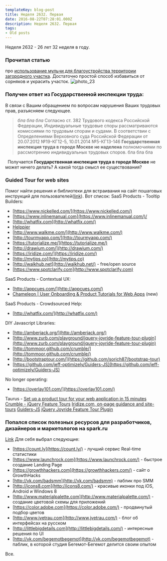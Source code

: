 ```yaml
---
templateKey: blog-post
title: Неделя 2632. Первая
date: 2016-08-22T07:28:01.000Z
description: Неделя 2632. Первая
tags:
- Old posts
---
```


Неделя 2632 - 26 лет 32 неделя в году.

### Прочитал статью

про [использование мульчи для благоустройства территории загородного участка](/img/http://victorborisov.livejournal.com/280656.html). Достаточно простой способ избавиться от сорняков и украсить участок. ![photo_23](6a3a302f-2c01-4e7e-bd8e-0deab0f4b94c.jpg)

### Получен ответ из Государственной инспекции труда:

В связи с Вашим обращением по вопросам нарушения Ваших трудовых прав, разъясняем следующее.  

> _бла бла бла_ Согласно ст. 382 Трудового кодекса Российской Федерации, Индивидуальные трудовые споры рассматриваются комиссиями по трудовым спорам и судами. В соответствии с Определениями Верховного суда Российской Федерации от 20.07.2012 №19-КГ12-5, 10.01.2014 №5-КГ13-146 **Государственная инспекция труда в городе Москве не наделена** полномочиями по рассмотрению индивидуальных трудовых споров. бла бла бла

  Получается **Государственная инспекция труда в городе Москве** не может ничего делать? А какой тогда смысл ее существования?

### Guided Tour for web sites

Помог найти решения и библиотеки для встраивания на сайт пошаговых инструкций для пользователей([link](https://www.quora.com/What-tools-can-I-use-to-create-a-guided-tour-walkthrough-of-my-website)). Вот список: SaaS Products - Tooltip Builders:

*   [https://www.nickelled.com/](https://www.nickelled.com/)
*   [https://www.inlinemanual.com](https://www.inlinemanual.com/)/
*   [http://whatfix.com](http://whatfix.com/)
*   [Helppier](http://www.helppier.com/)
*   [http://www.walkme.com/](http://www.walkme.com/)
*   [http://tourmyapp.com/](http://tourmyapp.com/)
*   [https://tutorialize.me/](https://tutorialize.me/)
*   [http://drawium.com/](http://drawium.com/)
*   [https://iridize.com/](https://iridize.com/)
*   [http://mytips.co](http://mytips.co)
*   [http://walkhub.net](http://walkhub.net/) \- free/open source
*   [https://www.spotclarify.com](http://www.spotclarify.com)

SaaS Products - Contextual UX:

*   [http://appcues.com/](http://appcues.com/)
*   [Chameleon | User Onboarding & Product Tutorials for Web Apps](https://www.trychameleon.com/) (new)

SaaS Products - Crowdsourced Help:

*   [http://whatfix.com/](http://whatfix.com/)

DIY Javascript Libraries:

*   [http://amberjack.org/](http://amberjack.org/)
*   [http://www.zurb.com/playground/jquery-joyride-feature-tour-plugin](http://www.zurb.com/playground/jquery-joyride-feature-tour-plugin)
*   [http://tommoor.github.com/crumble/](http://tommoor.github.com/crumble/)
*   [http://bootstraptour.com/](https://github.com/sorich87/bootstrap-tour)
*   [https://github.com/jeff-optimizely/Guiders-JS](https://github.com/jeff-optimizely/Guiders-JS)

No longer operating:

*   [https://overlay101.com/](https://overlay101.com/)

Taurus - [Set up a product tour for your web application in 15 minutes](http://taurus.io/) [Crumble - jQuery Feature Tours](http://tommoor.github.com/crumble/) [Iridize.com, on-page guidance and site-tours](https://iridize.com/) [Guiders-JS](https://github.com/jeff-optimizely/Guiders-JS) [jQuery Joyride Feature Tour Plugin](http://www.zurb.com/playground/jquery-joyride-feature-tour-plugin)

### Попался список полезных ресурсов для разработчиков, дизайнеров и маркетологов на spark.ru

[Link](https://spark.ru/startup/appsbyvictorsharov/blog/9773/spisok-poleznih-resursov-dlya-dizajnerov-razrabotchikov-i-marketologov) Для себя выбрал следующие:

*   [https://count.ly](https://count.ly/) \- лучший сервис Real-time статистики
*   [https://www.launchrock.com](https://www.launchrock.com/) \- быстрое создание Landing Page
*   [https://growthhackers.com](https://growthhackers.com/) \- сайт о GrowthHacks
*   [http://vk.com/badsmm](http://vk.com/badsmm) \- паблик про SMM
*   [http://icons8.com](http://icons8.com/) \- красивые иконки под iOS, Android и Windows 8
*   [http://www.materialpalette.com](http://www.materialpalette.com/) \- создание цветовой схемы для приложений
*   [https://color.adobe.com](https://color.adobe.com/) \- продвинутый подбор цветов
*   [http://www.jvetrau.com](http://www.jvetrau.com/) \- блог об интерфейсах на русском
*   [http://littlebigdetails.com](http://littlebigdetails.com/) \- интересные решения по UI
*   [http://vk.com/begemotbegemot](http://vk.com/begemotbegemot) \- паблик, в которой студия Бегемот-Бегемот делится своим опытом

Все.